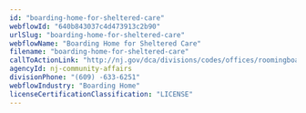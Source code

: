 ```yaml
---
id: "boarding-home-for-sheltered-care"
webflowId: "640b843037c4d473913c2b90"
urlSlug: "boarding-home-for-sheltered-care"
webflowName: "Boarding Home for Sheltered Care"
filename: "boarding-home-for-sheltered-care"
callToActionLink: "http://nj.gov/dca/divisions/codes/offices/roomingboarding.html"
agencyId: nj-community-affairs
divisionPhone: "(609) -633-6251"
webflowIndustry: "Boarding Home"
licenseCertificationClassification: "LICENSE"
---
```

